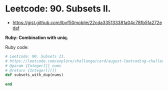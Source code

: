 # Leetcode: 90. Subsets II.


- https://gist.github.com/lbvf50mobile/22cda335133381a04c78fb5fa272edaf
 
**Ruby: Combination with uniq.**

Ruby code:
```Ruby
# Leetcode: 90. Subsets II.
# https://leetcode.com/explore/challenge/card/august-leetcoding-challenge-2021/613/week-1-august-1st-august-7th/3837/
# @param {Integer[]} nums
# @return {Integer[][]}
def subsets_with_dup(nums)
    
end
```
